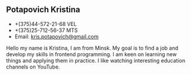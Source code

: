 ## Potapovich Kristina
 - +(375)44-572-21-68 VEL
 - +(375)25-712-56-37 MTS
 - Email: kris.potapovich@gmail.com

Hello my name is Kristina, I am from Minsk.
My goal is to find a job and develop my skills in frontend programming. I am keen on learning new things and applying them in practice. I like watching interesting education channels on YouTube.
